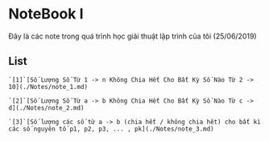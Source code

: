 # NoteBook I
Đây là các note trong quá trình học giải thuật lập trình của tôi (25/06/2019)

## List
```
`[1]`[Số Lượng Số Từ 1 -> n Không Chia Hết Cho Bất Kỳ Số Nào Từ 2 -> 10](./Notes/note_1.md)

`[2]`[Số Lượng Số Từ a -> b Không Chia Hết Cho Bất Kỳ Số Nào Từ c -> d](./Notes/note_2.md)

`[3]`[Số lượng các số từ a -> b (chia hết / không chia hêt) cho bất kì các số nguyên tố p1, p2, p3, ... , pk](./Notes/note_3.md)

```
